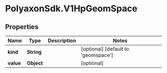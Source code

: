 # PolyaxonSdk.V1HpGeomSpace

## Properties

Name | Type | Description | Notes
------------ | ------------- | ------------- | -------------
**kind** | **String** |  | [optional] [default to &#39;geomspace&#39;]
**value** | **Object** |  | [optional] 


